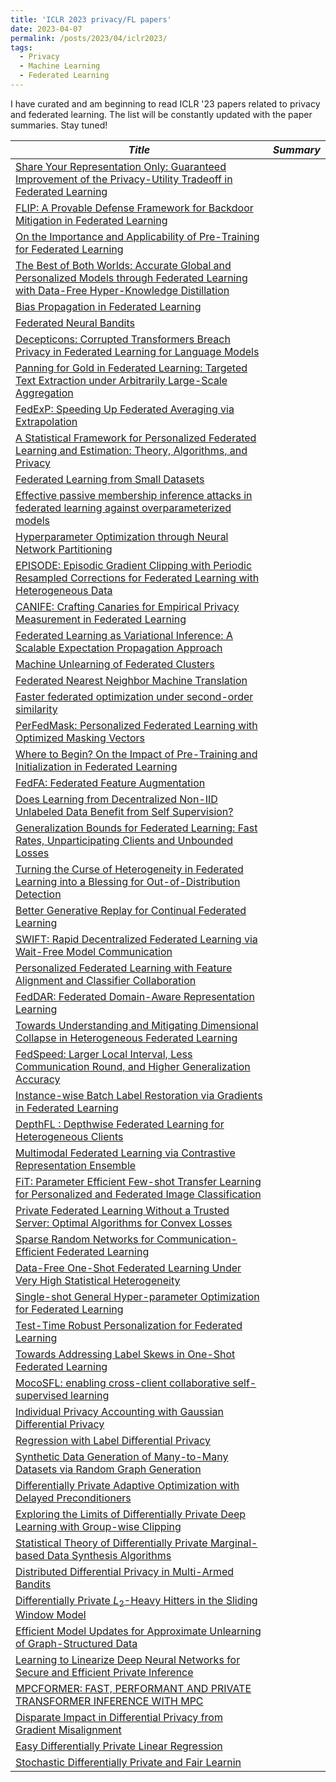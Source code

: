```yaml
---
title: 'ICLR 2023 privacy/FL papers'
date: 2023-04-07
permalink: /posts/2023/04/iclr2023/
tags:
  - Privacy
  - Machine Learning
  - Federated Learning
---
```

I have curated and am beginning to read ICLR '23 papers related to privacy and federated learning.  The list will be constantly updated with the paper summaries. Stay tuned!  

|*Title*  |*Summary*  |
|---|---|
|[Share Your Representation Only: Guaranteed Improvement of the Privacy-Utility Tradeoff in Federated Learning](https://openreview.net/forum?id=oJpVVGXu9i)||
|[FLIP: A Provable Defense Framework for Backdoor Mitigation in Federated Learning](https://openreview.net/forum?id=Xo2E217_M4n)||
|[On the Importance and Applicability of Pre-Training for Federated Learning](https://openreview.net/forum?id=fWWFv--P0xP)||
|[The Best of Both Worlds: Accurate Global and Personalized Models through Federated Learning with Data-Free Hyper-Knowledge Distillation](https://openreview.net/forum?id=29V3AWjVAFi)||
|[Bias Propagation in Federated Learning](https://openreview.net/forum?id=V7CYzdruWdm)||
|[Federated Neural Bandits](https://openreview.net/forum?id=38m4h8HcNRL)||
|[Decepticons: Corrupted Transformers Breach Privacy in Federated Learning for Language Models](https://openreview.net/forum?id=r0BrY4BiEXO)||
|[Panning for Gold in Federated Learning: Targeted Text Extraction under Arbitrarily Large-Scale Aggregation](https://openreview.net/forum?id=A9WQaxYsfx)||
|[FedExP: Speeding Up Federated Averaging via Extrapolation](https://openreview.net/forum?id=IPrzNbddXV)||
|[A Statistical Framework for Personalized Federated Learning and Estimation: Theory, Algorithms, and Privacy](https://openreview.net/forum?id=FUiDMCr_W4o)||
|[Federated Learning from Small Datasets](https://openreview.net/forum?id=hDDV1lsRV8)||
|[Effective passive membership inference attacks in federated learning against overparameterized models](https://openreview.net/forum?id=QsCSLPP55Ku)||
|[Hyperparameter Optimization through Neural Network Partitioning](https://openreview.net/forum?id=nAgdXgfmqj)||
|[EPISODE: Episodic Gradient Clipping with Periodic Resampled Corrections for Federated Learning with Heterogeneous Data](https://openreview.net/forum?id=ytZIYmztET)||
|[CANIFE: Crafting Canaries for Empirical Privacy Measurement in Federated Learning](https://openreview.net/forum?id=Kf7Yyf4O0u)||
|[Federated Learning as Variational Inference: A Scalable Expectation Propagation Approach](https://openreview.net/forum?id=dZrQR7OR11)||
|[Machine Unlearning of Federated Clusters](https://openreview.net/forum?id=VzwfoFyYDga)||
|[Federated Nearest Neighbor Machine Translation](https://openreview.net/forum?id=R1U5G2spbLd)||
|[Faster federated optimization under second-order similarity](https://openreview.net/forum?id=ElC6LYO4MfD)||
|[PerFedMask: Personalized Federated Learning with Optimized Masking Vectors](https://openreview.net/forum?id=hxEIgUXLFF)||
|[Where to Begin? On the Impact of Pre-Training and Initialization in Federated Learning](https://openreview.net/forum?id=Mpa3tRJFBb)||
|[FedFA:  Federated Feature Augmentation](https://openreview.net/forum?id=U9yFP90jU0)||
|[Does Learning from Decentralized Non-IID Unlabeled Data Benefit from Self Supervision?](https://openreview.net/forum?id=2L9gzS80tA4)||
|[Generalization Bounds for Federated Learning: Fast Rates, Unparticipating Clients and Unbounded Losses](https://openreview.net/forum?id=-EHqoysUYLx)||
|[Turning the Curse of Heterogeneity in Federated Learning into a Blessing for Out-of-Distribution Detection](https://openreview.net/forum?id=mMNimwRb7Gr)||
|[Better Generative Replay for Continual Federated Learning](https://openreview.net/forum?id=cRxYWKiTan)||
|[SWIFT: Rapid Decentralized Federated Learning via Wait-Free Model Communication](https://openreview.net/forum?id=jh1nCir1R3d)||
|[Personalized Federated Learning with Feature Alignment and Classifier Collaboration](https://openreview.net/forum?id=SXZr8aDKia)||
|[FedDAR: Federated Domain-Aware Representation Learning](https://openreview.net/forum?id=6P9Y25Pljl6)||
|[Towards Understanding and Mitigating Dimensional Collapse in Heterogeneous Federated Learning](https://openreview.net/forum?id=EXnIyMVTL8s)||
|[FedSpeed: Larger Local Interval, Less Communication Round, and Higher Generalization Accuracy](https://openreview.net/forum?id=bZjxxYURKT)||
|[Instance-wise Batch Label Restoration via Gradients in Federated Learning](https://openreview.net/forum?id=FIrQfNSOoTr)||
|[DepthFL : Depthwise Federated Learning for Heterogeneous Clients](https://openreview.net/forum?id=pf8RIZTMU58)||
|[Multimodal Federated Learning via Contrastive Representation Ensemble](https://openreview.net/forum?id=Hnk1WRMAYqg)||
|[FiT: Parameter Efficient Few-shot Transfer Learning for Personalized and Federated Image Classification](https://openreview.net/forum?id=9aokcgBVIj1)||
|[Private Federated Learning Without a Trusted Server: Optimal Algorithms for Convex Losses](https://openreview.net/forum?id=TVY6GoURrw)||
|[Sparse Random Networks for Communication-Efficient Federated Learning](https://openreview.net/forum?id=k1FHgri5y3-)||
|[Data-Free One-Shot Federated Learning Under Very High Statistical Heterogeneity](https://openreview.net/forum?id=_hb4vM3jspB)||
|[Single-shot General Hyper-parameter Optimization for Federated Learning](https://openreview.net/forum?id=3RhuF8foyPW)||
|[Test-Time Robust Personalization for Federated Learning](https://openreview.net/forum?id=3aBuJEza5sq)||
|[Towards Addressing Label Skews in One-Shot Federated Learning](https://openreview.net/forum?id=rzrqh85f4Sc)||
|[MocoSFL: enabling cross-client collaborative self-supervised learning](https://openreview.net/forum?id=2QGJXyMNoPz)||
|[Individual Privacy Accounting with Gaussian Differential Privacy](https://openreview.net/forum?id=JmC_Tld3v-f)||
|[Regression with Label Differential Privacy](https://openreview.net/forum?id=h9O0wsmL-cT)||
|[Synthetic Data Generation of Many-to-Many Datasets via Random Graph Generation](https://openreview.net/forum?id=Q120_4COf-K)||
|[Differentially Private Adaptive Optimization with Delayed Preconditioners](https://openreview.net/forum?id=j1zQGmQQOX1)||
|[Exploring the Limits of Differentially Private Deep Learning with Group-wise Clipping](https://openreview.net/forum?id=oze0clVGPeX)||
|[Statistical Theory of Differentially Private Marginal-based Data Synthesis Algorithms](https://openreview.net/forum?id=hxUwnEGxW87)||
|[Distributed Differential Privacy in Multi-Armed Bandits](https://openreview.net/forum?id=cw8FeirkIfU)||
|[Differentially Private $L_2$-Heavy Hitters in the Sliding Window Model](https://openreview.net/forum?id=3UHoYrglYkG)||
|[Efficient Model Updates for Approximate Unlearning of Graph-Structured Data](https://openreview.net/forum?id=fhcu4FBLciL)||
|[Learning to Linearize Deep Neural Networks  for Secure and Efficient Private Inference](https://openreview.net/forum?id=BGF9IeDfmlH)||
|[MPCFORMER: FAST, PERFORMANT AND PRIVATE TRANSFORMER INFERENCE WITH MPC](https://openreview.net/forum?id=CWmvjOEhgH-)||
|[Disparate Impact in Differential Privacy from Gradient Misalignment](https://openreview.net/forum?id=qLOaeRvteqbx)||
|[Easy Differentially Private Linear Regression](https://openreview.net/forum?id=rSUCajhLsQ)||
|[Stochastic Differentially Private and Fair Learnin](https://openreview.net/forum?id=3nM5uhPlfv6)||

